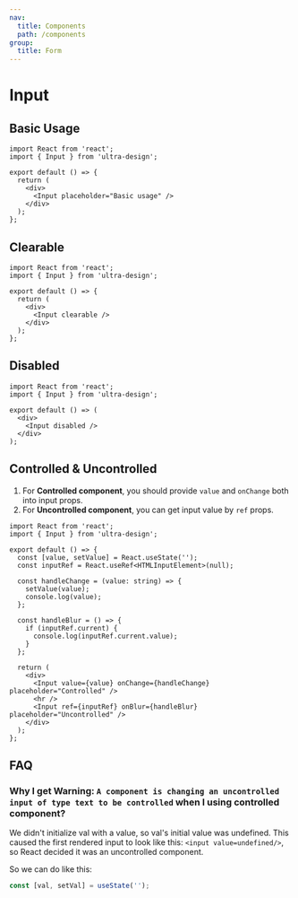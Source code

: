 ```yaml
---
nav:
  title: Components
  path: /components
group:
  title: Form
---
```


# Input

## Basic Usage

```tsx
import React from 'react';
import { Input } from 'ultra-design';

export default () => {
  return (
    <div>
      <Input placeholder="Basic usage" />
    </div>
  );
};
```

## Clearable

```tsx
import React from 'react';
import { Input } from 'ultra-design';

export default () => {
  return (
    <div>
      <Input clearable />
    </div>
  );
};
```

## Disabled

```tsx
import React from 'react';
import { Input } from 'ultra-design';

export default () => (
  <div>
    <Input disabled />
  </div>
);
```

## Controlled & Uncontrolled

1. For **Controlled component**, you should provide `value` and `onChange` both into input props.
2. For **Uncontrolled component**, you can get input value by `ref` props.

```tsx
import React from 'react';
import { Input } from 'ultra-design';

export default () => {
  const [value, setValue] = React.useState('');
  const inputRef = React.useRef<HTMLInputElement>(null);

  const handleChange = (value: string) => {
    setValue(value);
    console.log(value);
  };

  const handleBlur = () => {
    if (inputRef.current) {
      console.log(inputRef.current.value);
    }
  };

  return (
    <div>
      <Input value={value} onChange={handleChange} placeholder="Controlled" />
      <hr />
      <Input ref={inputRef} onBlur={handleBlur} placeholder="Uncontrolled" />
    </div>
  );
};
```

<API src="./index.ts" />

## FAQ

### Why I get Warning: `A component is changing an uncontrolled input of type text to be controlled` when I using controlled component?

We didn't initialize val with a value, so val's initial value was undefined. This caused the first rendered input to look like this: `<input value=undefined/>`, so React decided it was an uncontrolled component.

So we can do like this:

```js
const [val, setVal] = useState('');
```
